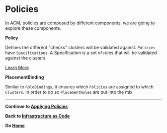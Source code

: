 # Policies

In ACM, policies are composed by different components, we are going to explore these components.

**Policy**

Defines the different "checks" clusters will be validated against. `Policies` have `Specifications`. A Specification is a set of rules that will be validated against the clusters.

[Learn More](https://github.com/open-cluster-management/rhacm-docs/blob/doc_stage/governance/manage_grc_policy.md)

**PlacementBinding**

Similar to `RoleBindings`, it ensures which `Policies` are assigned to which `Clusters`. In order to do so `PlacementRules` are put into the mix.

---

**Continue to [Applying Policies](./08_applying_policies.md)**

**Back to [Infrastructure as Code](./06_infrastructure_as_code.md)** 

**Go [Home](./README.md)**